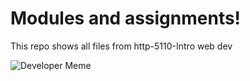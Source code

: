 # Modules and assignments!

This repo shows all files from http-5110-Intro web dev

![Developer Meme](https://file.forms.app/sitefile/55+Hilarious-developer-memes-that-will-leave-you-in-splits-10.png)


